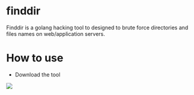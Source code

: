# finddir
Finddir is a golang hacking tool to designed to brute force directories and files names on web/application servers.

# How to use
* Download the tool
<img src="https://drive.google.com/uc?export=view&id=1BzFc1FAAZHEflIdZ5rQyAfZadRm0sYvm">
